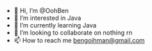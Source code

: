 - 👋 Hi, I’m @OohBen
- 👀 I’m interested in Java
- 🌱 I’m currently learning Java
- 💞️ I’m looking to collaborate on nothing rn
- 📫 How to reach me bengoihman@gmail.com

<!---
OohBen/OohBen is a ✨ special ✨ repository because its `README.md` (this file) appears on your GitHub profile.
You can click the Preview link to take a look at your changes.
--->
